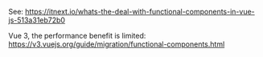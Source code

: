 See: https://itnext.io/whats-the-deal-with-functional-components-in-vue-js-513a31eb72b0

Vue 3, the performance benefit is limited: https://v3.vuejs.org/guide/migration/functional-components.html
